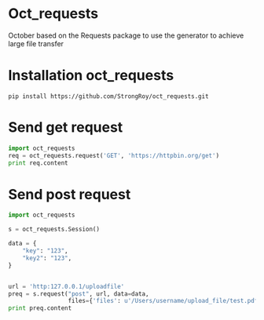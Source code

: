# Oct_requests
October based on the Requests package to use the generator to achieve large file transfer

# Installation oct_requests
```commandline
pip install https://github.com/StrongRoy/oct_requests.git
```

# Send get request
```python
import oct_requests
req = oct_requests.request('GET', 'https://httpbin.org/get')
print req.content
```

# Send post request 

```python
import oct_requests

s = oct_requests.Session()

data = {
    "key": "123",
    "key2": "123",
}


url = 'http:127.0.0.1/uploadfile'
preq = s.request("post", url, data=data,
                 files={'files': u'/Users/username/upload_file/test.pdf'})
print preq.content

```
